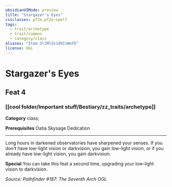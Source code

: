 ```yaml
---
obsidianUIMode: preview
title: "Stargazer's Eyes"
cssclasses: pf2e,pf2e-spell
tags:
  - trait/archetype
  - trait/common
  - category/class
aliases: "Item.SlJMldx1d9IvWoFE"
license: OGL
---
```

# Stargazer's Eyes
## Feat 4
### [[cool folder/Important stuff/Bestiary/zz_traits/archetype]]

**Category** class; 



**Prerequisites** Oatia Skysage Dedication
* * *
Long hours in darkened observatories have sharpened your senses. If you don't have low-light vision or darkvision, you gain low-light vision, or if you already have low-light vision, you gain darkvision.

**Special** You can take this feat a second time, upgrading your low-light vision to darkvision.

*Source: Pathfinder #187: The Seventh Arch*
*OGL*